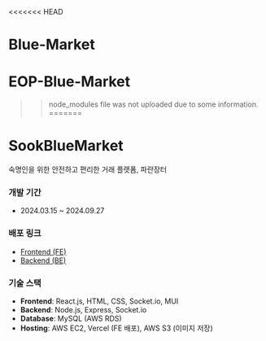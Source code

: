 <<<<<<< HEAD
# Blue-Market
EOP-Blue-Market
=======
>> node_modules file was not uploaded due to some information.
=======
# SookBlueMarket
숙명인을 위한 안전하고 편리한 거래 플랫폼, 파란장터 

### 개발 기간
- 2024.03.15 ~ 2024.09.27

### 배포 링크
- [Frontend (FE)](https://www.paranmarket.shop/)
- [Backend (BE)](https://api.paranmarket.shop/)

### 기술 스택
- **Frontend**: React.js, HTML, CSS, Socket.io, MUI
- **Backend**: Node.js, Express, Socket.io
- **Database**: MySQL (AWS RDS)
- **Hosting**: AWS EC2, Vercel (FE 배포), AWS S3 (이미지 저장)

